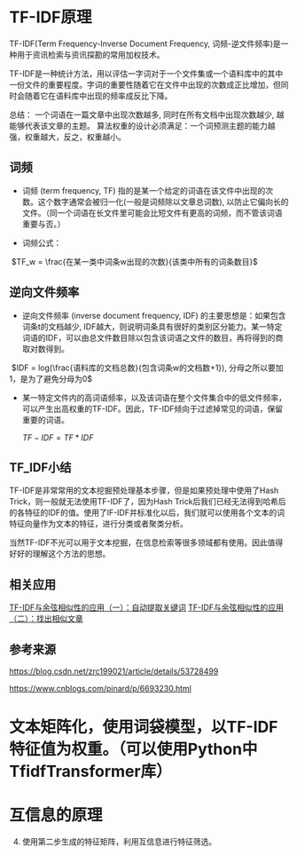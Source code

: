 # TF-IDF原理
TF-IDF(Term Frequency-Inverse Document Frequency, 词频-逆文件频率)是一种用于资讯检索与资讯探勘的常用加权技术。

TF-IDF是一种统计方法，用以评估一字词对于一个文件集或一个语料库中的其中一份文件的重要程度。字词的重要性随着它在文件中出现的次数成正比增加，但同时会随着它在语料库中出现的频率成反比下降。

总结： 一个词语在一篇文章中出现次数越多, 同时在所有文档中出现次数越少, 越能够代表该文章的主题。
算法权重的设计必须满足：一个词预测主题的能力越强，权重越大，反之，权重越小。



## 词频

- 词频 (term frequency, TF) 指的是某一个给定的词语在该文件中出现的次数。这个数字通常会被归一化(一般是词频除以文章总词数), 以防止它偏向长的文件。（同一个词语在长文件里可能会比短文件有更高的词频，而不管该词语重要与否。）

- 词频公式：

​       $TF_w = \frac{在某一类中词条w出现的次数}{该类中所有的词条数目}$



## 逆向文件频率

- 逆向文件频率 (inverse document frequency, IDF) 的主要思想是：如果包含词条t的文档越少, IDF越大，则说明词条具有很好的类别区分能力。某一特定词语的IDF，可以由总文件数目除以包含该词语之文件的数目，再将得到的商取对数得到。

​      $IDF = log(\frac{语料库的文档总数}{包含词条w的文档数+1}), 分母之所以要加1，是为了避免分母为0$

- 某一特定文件内的高词语频率，以及该词语在整个文件集合中的低文件频率，可以产生出高权重的TF-IDF。因此，TF-IDF倾向于过滤掉常见的词语，保留重要的词语。 

   $TF-IDF = TF * IDF$



## TF_IDF小结

TF-IDF是非常常用的文本挖掘预处理基本步骤，但是如果预处理中使用了Hash Trick，则一般就无法使用TF-IDF了，因为Hash Trick后我们已经无法得到哈希后的各特征的IDF的值。使用了IF-IDF并标准化以后，我们就可以使用各个文本的词特征向量作为文本的特征，进行分类或者聚类分析。

当然TF-IDF不光可以用于文本挖掘，在信息检索等很多领域都有使用。因此值得好好的理解这个方法的思想。



## 相关应用

[TF-IDF与余弦相似性的应用（一）：自动提取关键词](http://www.ruanyifeng.com/blog/2013/03/tf-idf.html)
[TF-IDF与余弦相似性的应用（二）：找出相似文章](http://www.ruanyifeng.com/blog/2013/03/cosine_similarity.html)



## 参考来源

https://blog.csdn.net/zrc199021/article/details/53728499

https://www.cnblogs.com/pinard/p/6693230.html



# 文本矩阵化，使用词袋模型，以TF-IDF特征值为权重。（可以使用Python中TfidfTransformer库）

# 互信息的原理

4. 使用第二步生成的特征矩阵，利用互信息进行特征筛选。

